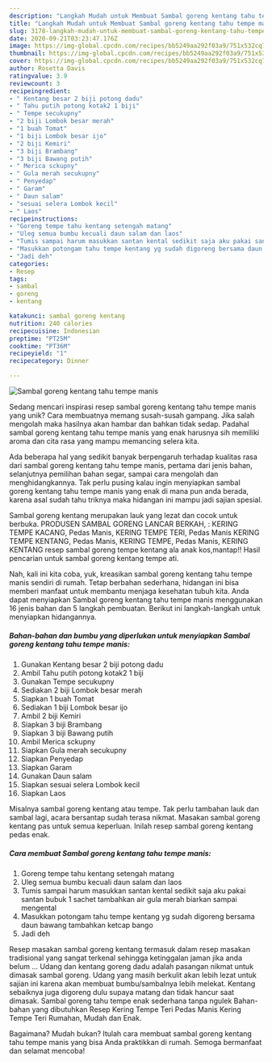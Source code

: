 ```yaml
---
description: "Langkah Mudah untuk Membuat Sambal goreng kentang tahu tempe manis, Bikin Ngiler"
title: "Langkah Mudah untuk Membuat Sambal goreng kentang tahu tempe manis, Bikin Ngiler"
slug: 3178-langkah-mudah-untuk-membuat-sambal-goreng-kentang-tahu-tempe-manis-bikin-ngiler
date: 2020-09-21T03:23:47.176Z
image: https://img-global.cpcdn.com/recipes/bb5249aa292f03a9/751x532cq70/sambal-goreng-kentang-tahu-tempe-manis-foto-resep-utama.jpg
thumbnail: https://img-global.cpcdn.com/recipes/bb5249aa292f03a9/751x532cq70/sambal-goreng-kentang-tahu-tempe-manis-foto-resep-utama.jpg
cover: https://img-global.cpcdn.com/recipes/bb5249aa292f03a9/751x532cq70/sambal-goreng-kentang-tahu-tempe-manis-foto-resep-utama.jpg
author: Rosetta Davis
ratingvalue: 3.9
reviewcount: 3
recipeingredient:
- " Kentang besar 2 biji potong dadu"
- " Tahu putih potong kotak2 1 biji"
- " Tempe secukupny"
- "2 biji Lombok besar merah"
- "1 buah Tomat"
- "1 biji Lombok besar ijo"
- "2 biji Kemiri"
- "3 biji Brambang"
- "3 biji Bawang putih"
- " Merica sckupny"
- " Gula merah secukupny"
- " Penyedap"
- " Garam"
- " Daun salam"
- "sesuai selera Lombok kecil"
- " Laos"
recipeinstructions:
- "Goreng tempe tahu kentang setengah matang"
- "Uleg semua bumbu kecuali daun salam dan laos"
- "Tumis sampai harum masukkan santan kental sedikit saja aku pakai santan bubuk 1 sachet tambahkan air gula merah biarkan sampai mengental"
- "Masukkan potongam tahu tempe kentang yg sudah digoreng bersama daun bawang tambahkan ketcap bango"
- "Jadi deh"
categories:
- Resep
tags:
- sambal
- goreng
- kentang

katakunci: sambal goreng kentang 
nutrition: 240 calories
recipecuisine: Indonesian
preptime: "PT25M"
cooktime: "PT36M"
recipeyield: "1"
recipecategory: Dinner

---
```



![Sambal goreng kentang tahu tempe manis](https://img-global.cpcdn.com/recipes/bb5249aa292f03a9/751x532cq70/sambal-goreng-kentang-tahu-tempe-manis-foto-resep-utama.jpg)

Sedang mencari inspirasi resep sambal goreng kentang tahu tempe manis yang unik? Cara membuatnya memang susah-susah gampang. Jika salah mengolah maka hasilnya akan hambar dan bahkan tidak sedap. Padahal sambal goreng kentang tahu tempe manis yang enak harusnya sih memiliki aroma dan cita rasa yang mampu memancing selera kita.

Ada beberapa hal yang sedikit banyak berpengaruh terhadap kualitas rasa dari sambal goreng kentang tahu tempe manis, pertama dari jenis bahan, selanjutnya pemilihan bahan segar, sampai cara mengolah dan menghidangkannya. Tak perlu pusing kalau ingin menyiapkan sambal goreng kentang tahu tempe manis yang enak di mana pun anda berada, karena asal sudah tahu triknya maka hidangan ini mampu jadi sajian spesial.

Sambal goreng kentang merupakan lauk yang lezat dan cocok untuk berbuka. PRODUSEN SAMBAL GORENG LANCAR BERKAH, : KERING TEMPE KACANG, Pedas Manis, KERING TEMPE TERI, Pedas Manis KERING TEMPE KENTANG, Pedas Manis, KERING TEMPE, Pedas Manis, KERING KENTANG resep sambal goreng tempe kentang ala anak kos,mantap!! Hasil pencarian untuk sambal goreng kentang tempe ati.


Nah, kali ini kita coba, yuk, kreasikan sambal goreng kentang tahu tempe manis sendiri di rumah. Tetap berbahan sederhana, hidangan ini bisa memberi manfaat untuk membantu menjaga kesehatan tubuh kita. Anda dapat menyiapkan Sambal goreng kentang tahu tempe manis menggunakan 16 jenis bahan dan 5 langkah pembuatan. Berikut ini langkah-langkah untuk menyiapkan hidangannya.

<!--inarticleads1-->

##### Bahan-bahan dan bumbu yang diperlukan untuk menyiapkan Sambal goreng kentang tahu tempe manis:

1. Gunakan  Kentang besar 2 biji potong dadu
1. Ambil  Tahu putih potong kotak2 1 biji
1. Gunakan  Tempe secukupny
1. Sediakan 2 biji Lombok besar merah
1. Siapkan 1 buah Tomat
1. Sediakan 1 biji Lombok besar ijo
1. Ambil 2 biji Kemiri
1. Siapkan 3 biji Brambang
1. Siapkan 3 biji Bawang putih
1. Ambil  Merica sckupny
1. Siapkan  Gula merah secukupny
1. Siapkan  Penyedap
1. Siapkan  Garam
1. Gunakan  Daun salam
1. Siapkan sesuai selera Lombok kecil
1. Siapkan  Laos


Misalnya sambal goreng kentang atau tempe. Tak perlu tambahan lauk dan sambal lagi, acara bersantap sudah terasa nikmat. Masakan sambal goreng kentang pas untuk semua keperluan. Inilah resep sambal goreng kentang pedas enak. 

<!--inarticleads2-->

##### Cara membuat Sambal goreng kentang tahu tempe manis:

1. Goreng tempe tahu kentang setengah matang
1. Uleg semua bumbu kecuali daun salam dan laos
1. Tumis sampai harum masukkan santan kental sedikit saja aku pakai santan bubuk 1 sachet tambahkan air gula merah biarkan sampai mengental
1. Masukkan potongam tahu tempe kentang yg sudah digoreng bersama daun bawang tambahkan ketcap bango
1. Jadi deh


Resep masakan sambal goreng kentang termasuk dalam resep masakan tradisional yang sangat terkenal sehingga ketinggalan jaman jika anda belum … Udang dan kentang goreng dadu adalah pasangan nikmat untuk dimasak sambal goreng. Udang yang masih berkulit akan lebih lezat untuk sajian ini karena akan membuat bumbu/sambalnya lebih melekat. Kentang sebaiknya juga digoreng dulu supaya matang dan tidak hancur saat dimasak. Sambal goreng tahu tempe enak sederhana tanpa ngulek Bahan-bahan yang dibutuhkan Resep Kering Tempe Teri Pedas Manis Kering Tempe Teri Rumahan, Mudah dan Enak. 

Bagaimana? Mudah bukan? Itulah cara membuat sambal goreng kentang tahu tempe manis yang bisa Anda praktikkan di rumah. Semoga bermanfaat dan selamat mencoba!
